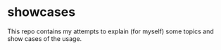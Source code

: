 # showcases

This repo contains my attempts to explain (for myself) some topics and show cases of the usage.
